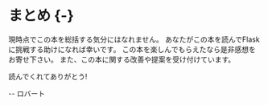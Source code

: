 # まとめ {-}

現時点でこの本を総括する気分にはなれません。
あなたがこの本を読んでFlaskに挑戦する助けになれば幸いです。
この本を楽しんでもらえたなら是非感想をお寄せ下さい。
また、この本に関する改善や提案を受け付けています。

読んでくれてありがとう!

-- ロバート

